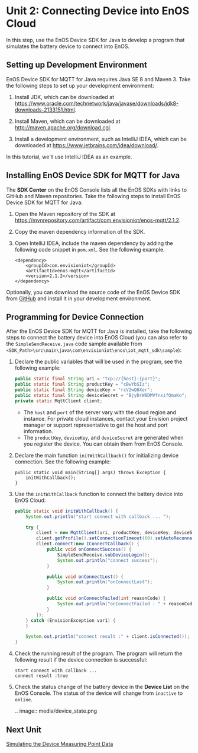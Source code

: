 # Unit 2: Connecting Device into EnOS Cloud

In this step, use the EnOS Device SDK for Java to develop a program that simulates the battery device to connect into EnOS.

## Setting up Development Environment

EnOS Device SDK for MQTT for Java requires Java SE 8 and Maven 3. Take the following steps to set up your development environment:

1. Install JDK, which can be downloaded at <https://www.oracle.com/technetwork/java/javase/downloads/jdk8-downloads-2133151.html>.

2. Install Maven, which can be downloaded at <http://maven.apache.org/download.cgi>.

3. Install a development environment, such as IntelliJ IDEA, which can be downloaded at <https://www.jetbrains.com/idea/download/>.

In this tutorial, we'll use IntelliJ IDEA as an example.

## Installing EnOS Device SDK for MQTT for Java

The **SDK Center** on the EnOS Console lists all the EnOS SDKs with links to GitHub and Maven repositories. Take the following steps to install EnOS Device SDK for MQTT for Java:

1. Open the Maven repository of the SDK at https://mvnrepository.com/artifact/com.envisioniot/enos-mqtt/2.1.2.

2. Copy the maven dependency information of the SDK.

3. Open IntelliJ IDEA, include the maven dependency by adding the following code snippet in `pom.xml`. See the following example.

   ```
   <dependency>
       <groupId>com.envisioniot</groupId>
       <artifactId>enos-mqtt</artifactId>
       <version>2.1.2</version>
   </dependency>
   ```

Optionally, you can download the source code of the EnOS Device SDK from [GitHub](https://github.com/EnvisionIot/enos-mqtt-java-sdk) and install it in your development environment.

## Programming for Device Connection

After the EnOS Device SDK for MQTT for Java is installed, take the following steps to connect the battery device into EnOS Cloud (you can also refer to the `SimpleSendReceive.java` code sample available from `<SDK_Path>\src\main\java\com\envisioniot\enos\iot_mqtt_sdk\sample`):

1. Declare the public variables that will be used in the program, see the following example:

   ```java
   public static final String uri = "tcp://{host}:{port}";
   public static final String productKey = "cBwYbSIz";
   public static final String deviceKey = "rcV2wQ6Xer";
   public static final String deviceSecret = "BjyDrW8DMVfnxifQmaKo";
   private static MqttClient client;
   ```

   - The `host` and `port` of the server vary with the cloud region and instance. For private cloud instances, contact your Envision project manager or support representative to get the host and port information.
   - The `productKey`, `deviceKey`, and `deviceSecret` are generated when you register the device. You can obtain them from EnOS Console.

3. Declare the main function `initWithCallback()` for initializing device connection. See the following example:

   ```
   public static void main(String[] args) throws Exception {
       initWithCallback();
   }
   ```

4. Use the `initWithCallback` function to connect the battery device into EnOS Cloud:

   ```java
   public static void initWithCallback() {
       System.out.println("start connect with callback ... ");

       try {
           client = new MqttClient(uri, productKey, deviceKey, deviceSecret);
           client.getProfile().setConnectionTimeout(60).setAutoReconnect(false);
           client.connect(new IConnectCallback() {
               public void onConnectSuccess() {
                   SimpleSendReceive.subDeviceLogin();
                   System.out.println("connect success");
               }

               public void onConnectLost() {
                   System.out.println("onConnectLost");
               }

               public void onConnectFailed(int reasonCode) {
                   System.out.println("onConnectFailed : " + reasonCode);
               }
           });
       } catch (EnvisionException var1) {
       }

       System.out.println("connect result :" + client.isConnected());
   }
   ```

5. Check the running result of the program. The program will return the following result if the device connection is successful:

   ```
   start connect with callback ...
   connect result :true
   ```

6. Check the status change of the battery device in the **Device List** on the EnOS Console. The status of the device will change from `inactive` to `online`.

   .. image:: media/device_state.png

## Next Unit

[Simulating the Device Measuring Point Data](simulating_data)

